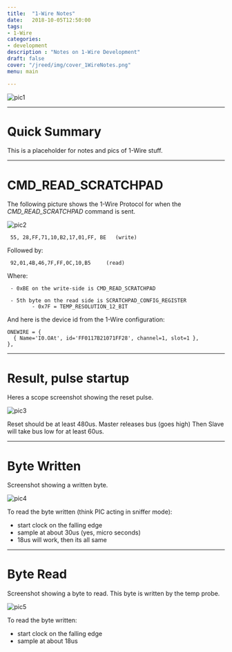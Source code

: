 ```yaml
---
title:  "1-Wire Notes"
date:   2018-10-05T12:50:00
tags:
- 1-Wire
categories:
- development
description : "Notes on 1-Wire Development"
draft: false
cover: "/jreed/img/cover_1WireNotes.png"
menu: main

---
```


![pic1](../img/1WireNotes.png)

---

# Quick Summary

This is a placeholder for notes and pics of 1-Wire stuff.

---

# CMD_READ_SCRATCHPAD

The following picture shows the 1-Wire Protocol for when the *CMD_READ_SCRATCHPAD* command is sent.

![pic2](../img/Read_Scratchpad.png)

     55, 28,FF,71,10,B2,17,01,FF, BE   (write)

Followed by:

     92,01,4B,46,7F,FF,0C,10,B5     (read)

Where:

     - 0xBE on the write-side is CMD_READ_SCRATCHPAD

     - 5th byte on the read side is SCRATCHPAD_CONFIG_REGISTER
            - 0x7F = TEMP_RESOLUTION_12_BIT

And here is the device id from the 1-Wire configuration:

```
ONEWIRE = {
  { Name='I0.OAt', id='FF0117B21071FF28', channel=1, slot=1 },
},
```

---

# Result, pulse startup

Heres a scope screenshot showing the reset pulse.

![pic3](../img/scope_resetpulse.png)

Reset should be at least 480us.  Master releases bus (goes high)
Then Slave will take bus low for at least 60us.


---

# Byte Written

Screenshot showing a written byte.

![pic4](../img/scope_writebyte.png)

To read the byte written (think PIC acting in sniffer mode):
 - start clock on the falling edge
 - sample at about 30us   (yes, micro seconds)
 - 18us will work, then its all same


---

# Byte Read

Screenshot showing a byte to read.
This byte is written by the temp probe.

![pic5](../img/scope_readbyte.png)


To read the byte written:
  - start clock on the falling edge
  - sample at about 18us








